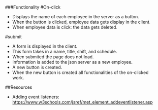 


###Functionality 
#On-click
- Displays the name of each employee in the server as a button.
- When the button is clicked, employee data gets display in the client.
- When employee data is click: the data gets deleted. 

#submit
- A form is displayed in the client.
- This form takes in a name, title, shift, and schedule.
- When submited the page does not load. 
- Information is added to the json server as a new employee. 
- A new button is created. 
- When the new button is created all functionalities of the on-clicked work. 




##Resources 

- Adding event listeners:
https://www.w3schools.com/jsref/met_element_addeventlistener.asp
